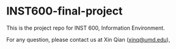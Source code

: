 # INST600-final-project

This is the project repo for INST 600, Information Environment. 

For any question, please contact us at Xin Qian (xinq@umd.edu), 
